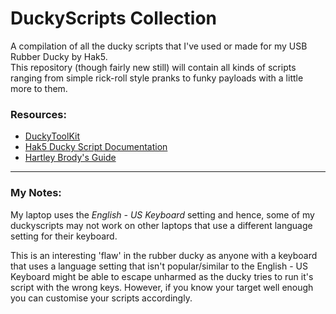 # DuckyScripts Collection
A compilation of all the ducky scripts that I've used or made for my USB Rubber Ducky by Hak5.  
This repository (though fairly new still) will contain all kinds of scripts ranging from simple rick-roll style pranks to funky payloads with a little more to them.


### Resources:
- [DuckyToolKit](https://ducktoolkit.com/)
- [Hak5 Ducky Script Documentation](https://docs.hak5.org/hc/en-us/articles/360010555153-Ducky-Script-the-USB-Rubber-Ducky-language)
- [Hartley Brody's Guide](https://blog.hartleybrody.com/rubber-ducky-guide/)

--------------------
### My Notes:
My laptop uses the _English - US Keyboard_ setting and hence, some of my duckyscripts may not work on other laptops that use a different language setting for their keyboard.  
  
This is an interesting 'flaw' in the rubber ducky as anyone with a keyboard that uses a language setting that isn't popular/similar to the English - US Keyboard might be able to escape unharmed as the ducky tries to run it's script with the wrong keys. However, if you know your target well enough you can customise your scripts accordingly.
